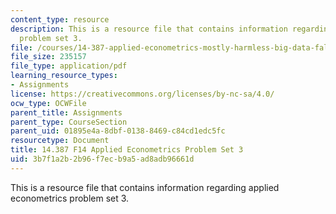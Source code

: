 ```yaml
---
content_type: resource
description: This is a resource file that contains information regarding applied econometrics
  problem set 3.
file: /courses/14-387-applied-econometrics-mostly-harmless-big-data-fall-2014/3b7f1a2b2b96f7ecb9a5ad8adb96661d_MIT14_387F14_Problemset3.pdf
file_size: 235157
file_type: application/pdf
learning_resource_types:
- Assignments
license: https://creativecommons.org/licenses/by-nc-sa/4.0/
ocw_type: OCWFile
parent_title: Assignments
parent_type: CourseSection
parent_uid: 01895e4a-8dbf-0138-8469-c84cd1edc5fc
resourcetype: Document
title: 14.387 F14 Applied Econometrics Problem Set 3
uid: 3b7f1a2b-2b96-f7ec-b9a5-ad8adb96661d
---
```

This is a resource file that contains information regarding applied econometrics problem set 3.